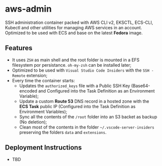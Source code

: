 # aws-admin

SSH administration container packed with AWS CLI v2, EKSCTL, ECS-CLI, Kubectl and other utilities for managing AWS services in an account. Optimized to be used with ECS and base on the latest **Fedora** image.

## Features
- It uses `ZSH` as main shell and the root folder is mounted in a EFS filesystem por persistance. `oh-my-zsh` can be installed later;
- Optimized to be used with `Visual Studio Code Insiders` with the `SSH - Remote` extension;
- Every time the container starts:
  - Updates the `authorized_keys` file with a Public SSH Key (Base64-encoded and Configured into the Task Definition as an Environment Variable);
  - Update a custom **Route 53** DNS record in a hosted zone with the **ECS Task** public IP (Configured into the Task Definition as Environment Variables);
  - Sync all the contents of the `/root` folder into an S3 backet as backup (No deletion);
  - Clean most of the contents in the folder `~/.vscode-server-insiders` preserving the folders `data` and `extensions`.

## Deployment Instructions
- TBD